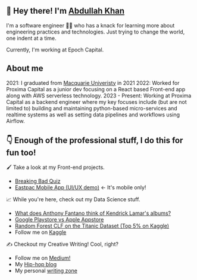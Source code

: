 ## :wave: Hey there! I'm [Abdullah Khan](https://sochmoreblog.netlify.app)

I'm a software engineer 🧑‍💻 who has a knack for learning more about engineering practices and technologies. Just trying to change the world, one indent at a time.

Currently, I'm working at Epoch Capital.

## About me
2021: I graduated from [Macquarie Univeristy](https://www.mq.edu.au/) in 2021
2022: Worked for Proxima Capital as a junior dev focusing on a React based Front-end app along with AWS serverless technology.
2023 - Present: Working at Proxima Capital as a backend engineer where my key focuses include (but are not limited to) building and maintaining python-based micro-services and realtime systems as well as setting data pipelines and workflows using Airflow.


## 👇 Enough of the professional stuff, I do this for fun too!

🖌️ Take a look at my Front-end projects.
- [Breaking Bad Quiz](breakingbadquiz.netlify.app)
- [Eastpac Mobile App (UI/UX demo)](eastpac.netlify.app) <- It's mobile only!

📈 While you're here, check out my Data Science stuff.
* [What does Anthony Fantano think of Kendrick Lamar's albums?](https://sochmoreblog.netlify.app/project/needledrop-sentiment-analysis)
* [Google Playstore vs Apple Appstore](https://www.kaggle.com/kendrake6/google-playstore-vs-apple-app-store-eda)
* [Random Forest CLF on the Titanic Dataset (Top 5% on Kaggle)](https://www.kaggle.com/kendrake6/random-forest-clf-on-the-titanic-dataset)
* Follow me on [Kaggle](https://www.kaggle.com/kendrake6)

✍️ Checkout my Creative Writing! Cool, right?
* Follow me on [Medium!](https://kendrake6.medium.com/)
* My [Hip-hop blog](https://sochmore.wordpress.com/)
* My personal [writing zone](https://sochmoreblog.netlify.app/post)
